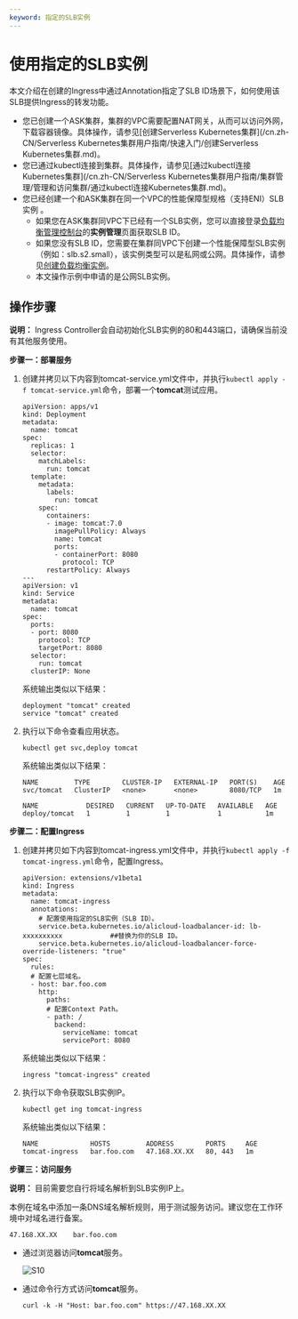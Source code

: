 ```yaml
---
keyword: 指定的SLB实例
---
```


# 使用指定的SLB实例

本文介绍在创建的Ingress中通过Annotation指定了SLB ID场景下，如何使用该SLB提供Ingress的转发功能。

-   您已创建一个ASK集群，集群的VPC需要配置NAT网关，从而可以访问外网，下载容器镜像。具体操作，请参见[创建Serverless Kubernetes集群](/cn.zh-CN/Serverless Kubernetes集群用户指南/快速入门/创建Serverless Kubernetes集群.md)。
-   您已通过kubectl连接到集群。具体操作，请参见[通过kubectl连接Kubernetes集群](/cn.zh-CN/Serverless Kubernetes集群用户指南/集群管理/管理和访问集群/通过kubectl连接Kubernetes集群.md)。
-   您已经创建一个和ASK集群在同一个VPC的性能保障型规格（支持ENI）SLB实例 。
    -   如果您在ASK集群同VPC下已经有一个SLB实例，您可以直接登录[负载均衡管理控制台](https://slb.console.aliyun.com/slb/cn-hangzhou/slbs)的**实例管理**页面获取SLB ID。
    -   如果您没有SLB ID，您需要在集群同VPC下创建一个性能保障型SLB实例（例如：slb.s2.small），该实例类型可以是私网或公网。具体操作，请参见[创建负载均衡实例](/cn.zh-CN/传统型负载均衡CLB/CLB用户指南/实例/创建负载均衡实例.md)。
    -   本文操作示例中申请的是公网SLB实例。

## 操作步骤

**说明：** Ingress Controller会自动初始化SLB实例的80和443端口，请确保当前没有其他服务使用。

**步骤一：部署服务**

1.  创建并拷贝以下内容到tomcat-service.yml文件中，并执行`kubectl apply -f tomcat-service.yml`命令，部署一个**tomcat**测试应用。

    ```
    apiVersion: apps/v1 
    kind: Deployment
    metadata:
      name: tomcat
    spec:
      replicas: 1
      selector:
        matchLabels:
          run: tomcat
      template:
        metadata:
          labels:
            run: tomcat
        spec:
          containers:
          - image: tomcat:7.0
            imagePullPolicy: Always
            name: tomcat
            ports:
            - containerPort: 8080
              protocol: TCP
          restartPolicy: Always
    ---
    apiVersion: v1
    kind: Service
    metadata:
      name: tomcat
    spec:
      ports:
      - port: 8080
        protocol: TCP
        targetPort: 8080
      selector:
        run: tomcat
      clusterIP: None
    ```

    系统输出类似以下结果：

    ```
    deployment "tomcat" created
    service "tomcat" created
    ```

2.  执行以下命令查看应用状态。

    ```
    kubectl get svc,deploy tomcat
    ```

    系统输出类似以下结果：

    ```
    NAME         TYPE        CLUSTER-IP   EXTERNAL-IP   PORT(S)    AGE
    svc/tomcat   ClusterIP   <none>       <none>        8080/TCP   1m
    
    NAME            DESIRED   CURRENT   UP-TO-DATE   AVAILABLE   AGE
    deploy/tomcat   1         1         1            1           1m
    ```


**步骤二：配置Ingress**

1.  创建并拷贝如下内容到tomcat-ingress.yml文件中，并执行`kubectl apply -f tomcat-ingress.yml`命令，配置Ingress。

    ```
    apiVersion: extensions/v1beta1
    kind: Ingress
    metadata:
      name: tomcat-ingress
      annotations:
        # 配置使用指定的SLB实例（SLB ID）。
        service.beta.kubernetes.io/alicloud-loadbalancer-id: lb-xxxxxxxxxx            ##替换为你的SLB ID。
        service.beta.kubernetes.io/alicloud-loadbalancer-force-override-listeners: "true"
    spec:
      rules:
      # 配置七层域名。
      - host: bar.foo.com
        http:
          paths:
          # 配置Context Path。
          - path: /
            backend:
              serviceName: tomcat
              servicePort: 8080
    ```

    系统输出类似以下结果：

    ```
    ingress "tomcat-ingress" created
    ```

2.  执行以下命令获取SLB实例IP。

    ```
    kubectl get ing tomcat-ingress
    ```

    系统输出类似以下结果：

    ```
    NAME             HOSTS         ADDRESS        PORTS     AGE
    tomcat-ingress   bar.foo.com   47.168.XX.XX   80, 443   1m
    ```


**步骤三：访问服务**

**说明：** 目前需要您自行将域名解析到SLB实例IP上。

本例在域名中添加一条DNS域名解析规则，用于测试服务访问。建议您在工作环境中对域名进行备案。

```
47.168.XX.XX    bar.foo.com
```

-   通过浏览器访问**tomcat**服务。

    ![S10](https://static-aliyun-doc.oss-accelerate.aliyuncs.com/assets/img/zh-CN/3322584161/p245328.png)

-   通过命令行方式访问**tomcat**服务。

    ```
    curl -k -H "Host: bar.foo.com" https://47.168.XX.XX
    ```


